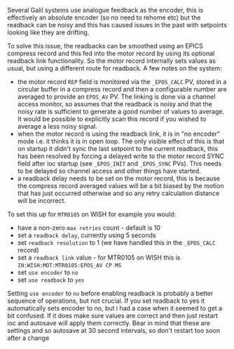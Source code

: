 Several Galil systems use analogue feedback as the encoder, this is effectively an absolute encoder (so no need to rehome etc) but the readback can be noisy and this has caused issues in the past with setpoints looking like they are drifting.

To solve this issue, the readbacks can be smoothed using an EPICS compress record and this fed into the motor record by using its optional readback link functionality. So the motor record internally sets values as usual, but using a different route for readback. A few notes on the system:
* the motor record `REP` field is monitored via the `_EPOS_CALC` PV, stored in a circular buffer in a compress record and then a configurable number are averaged to provide an `EPOS_AV` PV. The linking is done via a channel access monitor, so assumes that the readback is noisy and that the noisy rate is sufficient to generate a good number of values to average. It would be possible to explicitly scan this record if you wished to average a less noisy signal.    
* when the motor record is using the readback link, it is in "no encoder" mode i.e. it thinks it is in open loop. The only visible effect of this is that on startup it didn't sync the last setpoint to the current readback, this has been resolved by forcing a delayed write to the motor record SYNC field after ioc startup (see `_EPOS_INIT` and `_EPOS_SYNC` PVs). This needs to be delayed so channel access and other things have started.
* a readback delay needs to be set on the motor record, this is because the compress record averaged values will be a bit biased by the motion that has just occurred otherwise and so any retry calculation distance will be incorrect.

To set this up for `MTR0105` on WISH for example you would:

* have a non-zero `max retries` count - default is 10
* set a `readback delay`, currently using 5 seconds
* set `readback resolution` to 1 (we have handled this in the `_EPOS_CALC` record)
* set a `readback link` value - for MTR0105 on WISH this is `IN:WISH:MOT:MTR0105:EPOS_AV CP MS`
* set `use encoder` to `no`
* set `use readback` to `yes`

Setting `use encoder` to `no` before enabling readback is probably a better sequence of operations, but not crucial. If you set readback to yes it automatically sets encoder to no, but i had a case when it seemed to get a bit confused. If it does make sure values are correct and then just restart ioc and autosave will apply them correctly. Bear in mind that these are settings and so autosave at 30 second intervals, so don't restart too soon after a change  
